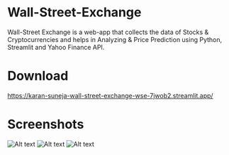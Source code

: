 # Wall-Street-Exchange
Wall-Street Exchange is a web-app that collects the data of Stocks & Cryptocurrencies and helps in Analyzing & Price Prediction using Python, Streamlit and Yahoo Finance API.

# Download
https://karan-suneja-wall-street-exchange-wse-7jwob2.streamlit.app/

# Screenshots
![Alt text](https://github.com/karansuneja111/Project-Wall-Street-Exchange/blob/main/Screenshots/2.png?raw=true!)
![Alt text](https://github.com/karansuneja111/Project-Wall-Street-Exchange/blob/main/Screenshots/1.png?raw=true!)
![Alt text](https://github.com/karansuneja111/Project-Wall-Street-Exchange/blob/main/Screenshots/3.png?raw=true!)

